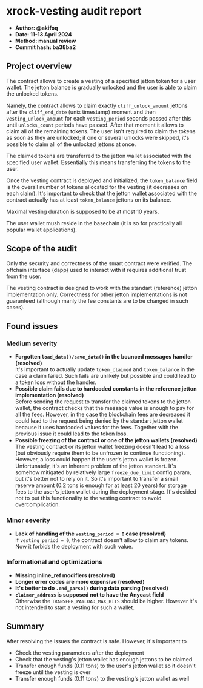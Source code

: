 # xrock-vesting audit report
* **Author: @akifoq**
* **Date: 11-13 April 2024**
* **Method: manual review**
* **Commit hash: ba38ba2**

## Project overview
The contract allows to create a vesting of a specified jetton token for a user wallet. The jetton balance is gradually unlocked and the user is able to claim the unlocked tokens.

Namely, the contract allows to claim exactly `cliff_unlock_amount` jettons after the `cliff_end_date` (unix timestamp) moment and then `vesting_unlock_amount` for each `vesting_period` seconds passed after this until `unlocks_count` periods have passed. After that moment it allows to claim all of the remaining tokens. The user isn't required to claim the tokens as soon as they are unlocked; if one or several unlocks were skipped, it's possible to claim all of the unlocked jettons at once.

The claimed tokens are transferred to the jetton wallet associated with the specified user wallet. Essentially this means transferring the tokens to the user.

Once the vesting contract is deployed and initialized, the `token_balance` field is the overall number of tokens allocated for the vesting (it decreases on each claim). It's important to check that the jetton wallet associated with the contract actually has at least `token_balance` jettons on its balance. 

Maximal vesting duration is supposed to be at most 10 years.

The user wallet mush reside in the basechain (it is so for practically all popular wallet applications).

## Scope of the audit
Only the security and correctness of the smart contract were verified. The offchain interface (dapp) used to interact with it requires additional trust from the user.

The vesting contract is designed to work with the standart (reference) jetton implementation only. Correctness for other jetton implementations is not guaranteed (although manly the fee constants are to be changed in such cases).

## Found issues

### Medium severity
* **Forgotten `load_data()/save_data()` in the bounced messages handler (resolved)**\
  It's important to actually update `token_claimed` and `token_balance` in the case a claim failed. Such fails are unlikely but possible and could lead to a token loss without the handler.
* **Possible claim fails due to hardcoded constants in the reference jetton implementation (resolved)**\
  Before sending the request to transfer the claimed tokens to the jetton wallet, the contract checks that the message value is enough to pay for all the fees. However, in the case the blockchain fees are decreased it could lead to the request being denied by the standart jetton wallet because it uses hardcoded values for the fees. Together with the previous issue it could lead to the token loss.
* **Possible freezing of the contract or one of the jetton wallets (resolved)**\
  The vesting contract or its jetton wallet freezing doesn't lead to a loss (but obviously require them to be unfrozen to continue functioning). However, a loss could happen if the user's jetton wallet is frozen. Unfortunately, it's an inherent problem of the jetton standart. It's somehow mitigated by relatively large `freeze_due_limit` config param, but it's better not to rely on it. So it's important to transfer a small reserve amount (0.2 tons is enough for at least 20 years) for storage fees to the user's jetton wallet during the deployment stage. It's desided not to put this functionality to the vesting contract to avoid overcomplication.

### Minor severity
* **Lack of handling of the `vesting_period = 0` case (resolved)**\
  If `vesting_period = 0`, the contract doesn't allow to claim any tokens. Now it forbids the deployment with such value.

### Informational and optimizations
* **Missing inline_ref modifiers (resolved)**
* **Longer error codes are more expensive (resolved)**
* **It's better to do `.end_parse()` during data parsing (resolved)**
* **`claimer_address` is supposed not to have the Anycast field**\
  Otherwise the `TRANSFER_PAYLOAD_MAX_BITS` should be higher. However it's not intended to start a vesting for such a wallet.

## Summary
After resolving the issues the contract is safe. However, it's important to 
* Check the vesting parameters after the deployment
* Check that the vesting's jetton wallet has enough jettons to be claimed
* Transfer enough funds (0.11 tons) to the user's jetton wallet so it doesn't freeze until the vesting is over
* Transfer enough funds (0.11 tons) to the vesting's jetton wallet as well